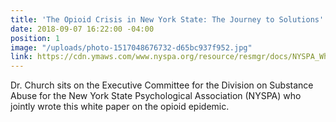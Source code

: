 ```yaml
---
title: 'The Opioid Crisis in New York State: The Journey to Solutions'
date: 2018-09-07 16:22:00 -04:00
position: 1
image: "/uploads/photo-1517048676732-d65bc937f952.jpg"
link: https://cdn.ymaws.com/www.nyspa.org/resource/resmgr/docs/NYSPA_White_Paper_Opioid_Epi.pdf
---
```


Dr. Church sits on the Executive Committee for the Division on Substance Abuse for the New York State Psychological Association (NYSPA) who jointly wrote this white paper on the opioid epidemic.
